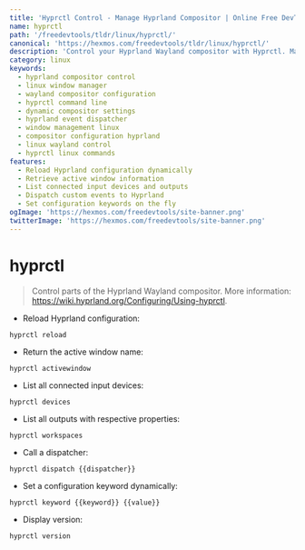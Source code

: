 ```yaml
---
title: 'Hyprctl Control - Manage Hyprland Compositor | Online Free DevTools by Hexmos'
name: hyprctl
path: '/freedevtools/tldr/linux/hyprctl/'
canonical: 'https://hexmos.com/freedevtools/tldr/linux/hyprctl/'
description: 'Control your Hyprland Wayland compositor with Hyprctl. Manage windows, dispatch events, and configure settings dynamically. Free online tool, no registration required.'
category: linux
keywords:
  - hyprland compositor control
  - linux window manager
  - wayland compositor configuration
  - hyprctl command line
  - dynamic compositor settings
  - hyprland event dispatcher
  - window management linux
  - compositor configuration hyprland
  - linux wayland control
  - hyprctl linux commands
features:
  - Reload Hyprland configuration dynamically
  - Retrieve active window information
  - List connected input devices and outputs
  - Dispatch custom events to Hyprland
  - Set configuration keywords on the fly
ogImage: 'https://hexmos.com/freedevtools/site-banner.png'
twitterImage: 'https://hexmos.com/freedevtools/site-banner.png'
---
```


# hyprctl

> Control parts of the Hyprland Wayland compositor.
> More information: <https://wiki.hyprland.org/Configuring/Using-hyprctl>.

- Reload Hyprland configuration:

`hyprctl reload`

- Return the active window name:

`hyprctl activewindow`

- List all connected input devices:

`hyprctl devices`

- List all outputs with respective properties:

`hyprctl workspaces`

- Call a dispatcher:

`hyprctl dispatch {{dispatcher}}`

- Set a configuration keyword dynamically:

`hyprctl keyword {{keyword}} {{value}}`

- Display version:

`hyprctl version`
